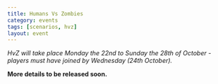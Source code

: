 ```yaml
---
title: Humans Vs Zombies
category: events
tags: [scenarios, hvz]
layout: event
---
```


*HvZ will take place Monday the 22nd to Sunday the 28th of October - players must have joined by Wednesday (24th October).*

**More details to be released soon.**
